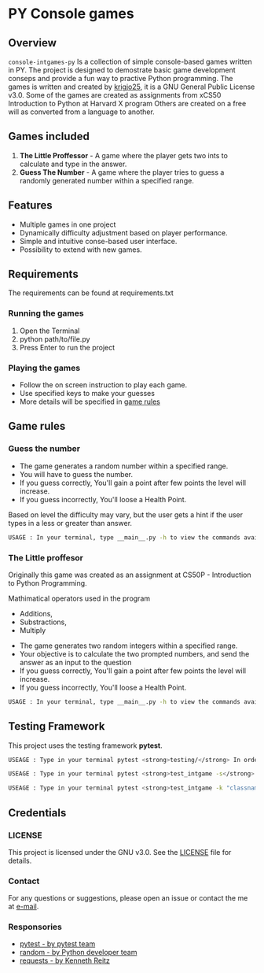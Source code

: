 # PY Console games

## Overview

`console-intgames-py` Is a collection of simple console-based games written in PY.
The project is designed to demostrate basic game development conseps and provide a fun way to practive Python programming.
The games is written and created by [krigjo25](), it is a GNU General Public License v3.0. Some of the games are created as assignments from xCS50 Introduction to Python at Harvard X program Others are created on a free will as converted from a language to another.

## Games included
1. **The Little Proffessor** - A game where the player gets two ints to calculate and type in the answer.
2. **Guess The Number** - A game where the player tries to guess a randomly generated number within a specified range.

## Features
* Multiple games in one project
* Dynamically difficulty adjustment based on player performance.
* Simple and intuitive conse-based user interface.
* Possibility to extend with new games.

##   Requirements
The requirements can be found at requirements.txt

###  Running the games
1. Open the Terminal
2. python path/to/file.py
3. Press Enter to run the project

### Playing the games
* Follow the on screen instruction to play each game.
* Use specified keys to make your guesses
* More details will be specified in [game rules](##Rules)

## Game rules

### Guess the number

* The game generates a random number within a specified range.
* You will have to guess the number.
* If you guess correctly, You'll gain a point after few points the level will increase.
* If you guess incorrectly, You'll loose a Health Point.

Based on level the difficulty may vary, but the user gets a hint if the user types in a less or greater than answer.
```sh
USAGE : In your terminal, type __main__.py -h to view the commands available for the game
```

### The Little proffesor

Originally this game was created as an
assignment at CS50P - Introduction to Python Programming.

 Mathimatical operators used in the program 

-   Additions, 
-   Substractions,
-   Multiply
<!-- ( `dividision` (floor, reminder), `power of` and `binary numbers`,) -->

* The game generates two random integers within a specified range.
* Your objective is to calculate the two prompted numbers, and send the answer as an input to the question
* If you guess correctly, You'll gain a point after few points the level will increase.
* If you guess incorrectly, You'll loose a Health Point.
```sh
USAGE : In your terminal, type __main__.py -h to view the commands available for the game
```
 

## Testing Framework

This project uses the testing framework <strong>pytest</strong>.

```sh
USEAGE : Type in your terminal pytest <strong>testing/</strong> In order to test the whole dictionary

USEAGE : Type in your terminal pytest <strong>test_intgame -s</strong> to see a more detailed test.

USEAGE : Type in your terminal pytest <strong>test_intgame -k "classname"</strong>, in order to test the classes
```


## Credentials

### LICENSE
This project is licensed under the GNU v3.0.
See the [LICENSE](LICENSE) file for details.

### Contact

For any questions or suggestions, please open an issue or contact the me at [e-mail](mailto:krigjo25@outlook.com).

### Responsories

-   [pytest - by pytest team](https://github.com/pytest-dev/pytest)
-   [random - by Python developer team]()
-   [requests - by Kenneth Reitz](https://requests.readthedocs.io/en/latest/)<nt>

